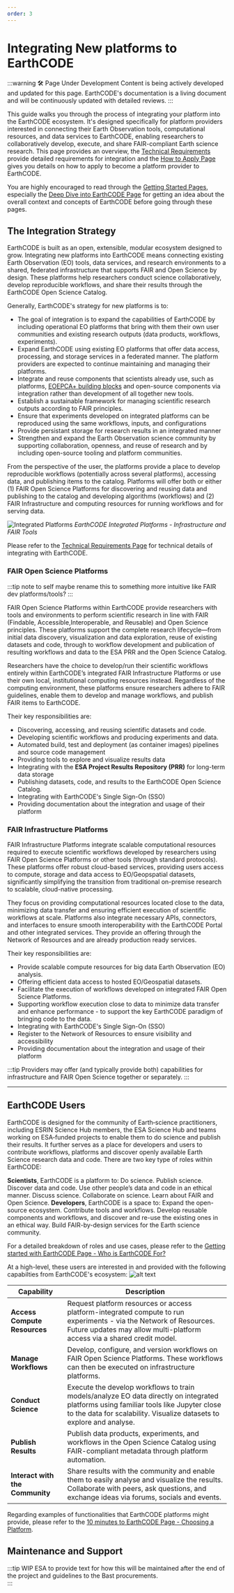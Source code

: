 ```yaml
---
order: 3
---
```

# Integrating New platforms to EarthCODE
:::warning 🛠️ Page Under Development
Content is being actively developed and updated for this page. EarthCODE's documentation is a living document and will be continuously updated with detailed reviews.
:::


This guide walks you through the process of integrating your platform into the EarthCODE ecosystem. It's designed specifically for platform providers interested in connecting their Earth Observation tools, computational resources, and data services to EarthCODE, enabling researchers to collaboratively develop, execute, and share FAIR-compliant Earth science research. This page provides an overview, the [Technical Requirements](./Technical%20Requirements.md) provide detailed requirements for integration and the [How to Apply Page](./How%20To%20Apply.md) gives you details on how to apply to become a platform provider to EarthCODE.

You are highly encouraged to read through the [Getting Started Pages](../Getting%20started%20with%20EarthCODE/), especially the [Deep Dive into EarthCODE Page](../Getting%20started%20with%20EarthCODE/Deep%20Dive%20into%20EarthCODE.md) for getting an idea about the overall context and concepts of EarthCODE before going through these pages.


## The Integration Strategy

EarthCODE is built as an open, extensible, modular ecosystem designed to grow. Integrating new platforms into EarthCODE means connecting existing Earth Observation (EO) tools, data services, and research environments to a shared, federated infrastructure that supports FAIR and Open Science by design. These platforms help researchers conduct science collaboratively, develop reproducible workflows, and share their results through the EarthCODE Open Science Catalog.

Generally, EarthCODE's strategy for new platforms is to:
- The goal of integration is to expand the capabilities of EarthCODE by including operational EO platforms that bring with them their own user communities and existing research outputs (data products, workflows, experiments).
- Expand EarthCODE using existing EO platforms that offer data access, processing, and storage services in a federated manner. The platform providers are expected to continue maintaining and managing their platforms.
- Integrate and reuse components that scientists already use, such as platforms, [EOEPCA+ building blocks](https://eoepca.org/) and open-source components via integration rather than development of all together new tools.
- Establish a sustainable framework for managing scientific research outputs according to FAIR principles.
- Ensure that experiments developed on integrated platforms can be reproduced using the same workflows, inputs, and configurations
- Provide persistant storage for research results in an integrated manner
- Strengthen and expand the Earth Observation science community by supporting collaboration, openness, and reuse of research and by including open-source tooling and platform communities.

From the perspective of the user, the platforms provide a place to develop reproducible workflows (potentially across several platforms), accessing data, and publishing items to the catalog. Platforms will offer both or either (1) FAIR Open Science Platforms for discovering and reusing data and publishing to the catalog and developing algorithms (workflows) and (2) FAIR Infrastructure and computing resources for running workflows and for serving data. 

![Integrated Platforms](/img/terms/integrated_platforms.svg)
*EarthCODE Integrated Platforms - Infrastructure and FAIR Tools*

Please refer to the [Technical Requirements Page](./Technical%20Requirements.md) for technical details of integrating with EarthCODE.


### FAIR Open Science Platforms
:::tip note to self maybe rename this to something more intuitive like FAIR dev platforms/tools?
:::

FAIR Open Science Platforms within EarthCODE provide researchers with tools and environments to perform scientific research in line with FAIR (Findable, Accessible,Interoperable, and Reusable) and Open Science principles. These platforms support the complete research lifecycle—from initial data discovery, visualization and data exploration, reuse of existing datasets and code, through to workflow development and publication of resulting workflows and data to the ESA PRR and the Open Science Catalog.

Researchers have the choice to develop/run their scientific workflows entirely within EarthCODE’s integrated FAIR Infrastructure Platforms or use their own local, institutional computing resources instead. Regardless of the computing environment, these platforms ensure researchers adhere to FAIR guidelines, enable them to develop and manage workflows, and publish FAIR items to EarthCODE.

Their key responsibilities are:
- Discovering, accessing, and reusing scientific datasets and code.
- Developing scientific workflows and producing experiments and data.
- Automated build, test and deployment (as container images) pipelines and source code management 
- Providing tools to explore and visualize results data
- Integrating with the **ESA Project Results Repository (PRR)** for long-term data storage
- Publishing datasets, code, and results to the EarthCODE Open Science Catalog.
- Integrating with EarthCODE's Single Sign-On (SSO)  
- Providing documentation about the integration and usage of their platform




### FAIR Infrastructure Platforms
FAIR Infrastructure Platforms integrate scalable computational resources required to execute scientific workflows developed by researchers using FAIR Open Science Platforms or other tools (through standard protocols). These platforms offer robust cloud-based services, providing users access to compute, storage and data access to EO/Geopspatial datasets, significantly simplifying the transition from traditional on-premise research to scalable, cloud-native processing.

They focus on providing computational resources located close to the data, minimizing data transfer and ensuring efficient execution of scientific workflows at scale. Platforms also integrate necessary APIs, connectors, and interfaces to ensure smooth interoperability with the EarthCODE Portal and other integrated services. They provide an offering through the Network of Resources and are already production ready services.

Their key responsibilities are:
- Provide scalable compute resources for big data Earth Observation (EO) analysis.
- Offering efficient data access to hosted EO/Geospatial datasets.
- Facilitate the execution of workflows developed on integrated FAIR Open Science Platforms.
- Supporting workflow execution close to data to minimize data transfer and enhance performance - to support the key EarthCODE paradigm of bringing code to the data.
- Integrating with EarthCODE's Single Sign-On (SSO)
- Register to the Network of Resources to ensure visibility and accessibility
- Providing documentation about the integration and usage of their platform



:::tip 
Providers may offer (and typically provide both) capabilities for infrastructure and FAIR Open Science together or separately.
:::

---

## EarthCODE Users
EarthCODE is designed for the community of Earth‑science practitioners, including ESRIN Science Hub members, the ESA Science Hub and teams working on ESA‑funded projects to enable them to do science and publish their results. It further serves as a place for developers and users to contribute workflows, platforms and discover openly available Earth Science research data and code. There are two key type of roles within EarthCODE:

**Scientists**, EarthCODE is a platform to: Do science. Publish science. Discover data and code. Use other people’s data and code in an ethical manner. Discuss science. Collaborate on science. Learn about FAIR and Open Science.
**Developers**, EarthCODE is a space to: Expand the open-source ecosystem. Contribute tools and workflows. Develop reusable components and workflows, and discover and re-use the existing ones in an ethical way. Build FAIR-by-design services for the Earth science community.

For a detailed breakdown of roles and use cases, please refer to the [Getting started with EarthCODE Page - Who is EarthCODE For?](../Getting%20started%20with%20EarthCODE/index.md#step-3-who-is-earthcode-for)

At a high-level, these users are interested in and provided with the following capabilties from EarthCODE's ecosystem:
![alt text](/img/terms/high_level_usecase.png)


| Capability              | Description |
|-------------------------|-------------|
| **Access Compute Resources** | Request platform resources or access platform-integrated compute to run experiments - via the Network of Resources. Future updates may allow multi-platform access via a shared credit model. |
| **Manage Workflows**        | Develop, configure, and version workflows on FAIR Open Science Platforms. These workflows can then be executed on infrastructure platforms. |
| **Conduct Science**         | Execute the develop workflows to train models/analyze EO data directly on integrated platforms using familiar tools like Jupyter close to the data for scalability. Visualize datasets to explore and analyse. |
| **Publish Results**         | Publish data products, experiments, and workflows in the Open Science Catalog using FAIR-compliant metadata through platform automation. |
| **Interact with the Community** | Share results with the community and enable them to easily analyse and visualize the results. Collaborate with peers, ask questions, and exchange ideas via forums, socials and events. |


Regarding examples of functionalities that EarthCODE platforms might provide, please refer to the [10 minutes to EarthCODE Page - Choosing a Platform](../Getting%20started%20with%20EarthCODE/10%20minutes%20to%20EarthCODE.md#choosing-a-platform).


## Maintenance and Support
:::tip WIP
ESA to provide text for how this will be maintained after the end of the project and guidelines to the Bast procurements.  
:::